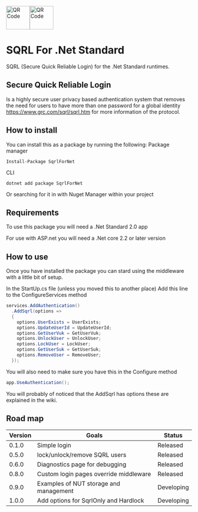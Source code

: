 <img src='https://www.grc.com/sqrl/SQRL_Logo_80x80.png' alt='QR Code' height="64"><img src='https://chart.googleapis.com/chart?cht=qr&chl=https%3A%2F%2Fgithub.com%2FTechLiam%2FSQRL-For-Dot-Net-Standard&chs=180x180&choe=UTF-8&chld=L|2' alt='QR Code' height="64">

# SQRL For .Net Standard
SQRL (Secure Quick Reliable Login) for the .Net Standard runtimes.

## Secure Quick Reliable Login
Is a highly secure user privacy based authentication system that removes the need for users to have more than one password for a global identity https://www.grc.com/sqrl/sqrl.htm for more information of the protocol.

## How to install
You can install this as a package by running the following:
Package manager
```
Install-Package SqrlForNet
```

CLI
```
dotnet add package SqrlForNet
```

Or searching for it in with Nuget Manager within your project

## Requirements
To use this package you will need a .Net Standard 2.0 app

For use with ASP.net you will need a .Net core 2.2 or later version

## How to use
Once you have installed the package you can stard using the middleware with a little bit of setup.

In the StartUp.cs file (unless you moved this to another place)
Add this line to the ConfigureServices method
``` csharp
services.AddAuthentication()
  .AddSqrl(options =>
  {
    options.UserExists = UserExists;
    options.UpdateUserId = UpdateUserId;
    options.GetUserVuk = GetUserVuk;
    options.UnlockUser = UnlockUser;
    options.LockUser = LockUser;
    options.GetUserSuk = GetUserSuk;
    options.RemoveUser = RemoveUser;
  });
```
You will also need to make sure you have this in the Configure method
``` csharp
app.UseAuthentication();
```

You will probably of noticed that the AddSqrl has options these are explained in the wiki.

## Road map
| Version | Goals | Status |
| ------- | ----- | ------ |
| 0.1.0   | Simple login | Released |
| 0.5.0   | lock/unlock/remove SQRL users | Released |
| 0.6.0   | Diagnostics page for debugging | Released |
| 0.8.0   | Custom login pages override middleware | Released |
| 0.9.0   | Examples of NUT storage and management | Developing |
| 1.0.0   | Add options for SqrlOnly and Hardlock | Developing |
